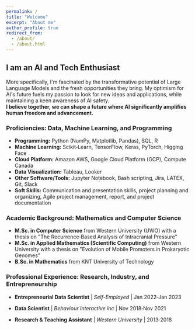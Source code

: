 ```yaml
---
permalink: /
title: "Welcome"
excerpt: "About me"
author_profile: true
redirect_from: 
  - /about/
  - /about.html
---
```

## I am an AI and Tech Enthusiast 

More specifically, I'm fascinated by the transformative potential of Large Language Models and the fresh opportunities they bring. My optimism for AI's future fuels my passion to look for new ideas and applications, while maintaining a keen awareness of AI safety.   
**I believe together, we can shape a future where AI significantly amplifies human freedom and advancement.**

### Proficiencies: Data, Machine Learning, and Programming

- **Programming:** Python (NumPy, Matplotlib, Pandas), SQL, R    
- **Machine Learning:** Scikit‑Learn, TensorFlow, Keras, PyTorch, Higging Face
- **Cloud Platform:** Amazon AWS, Google Cloud Platform (GCP), Compute Canada
- **Data Visualization:** Tableau, Looker
- **Other Software/Tools:** Jupyter Notebook, Bash scripting, Jira, LATEX, Git, Slack
- **Soft Skills:** Communication and presentation skills, project planning and organizing, Agile project management, report, and project documentation

### Academic Background: Mathematics and Computer Science 

- **M.Sc. in Computer Science** from Western University (UWO) with a thesis on "The Recurrence‑Based Analysis of Intracranial Pressure"    
- **M.Sc. in Applied Mathematics (Scientific Computing)** from Western University with a thesis on "Evolution of Mobile Promoters in Prokaryotic Genomes"     
- **B.Sc. in Mathematics** from KNT University of Technology


### Professional Experience: Research, Industry, and Entrepreneurship    

- **Entrepreneurial Data Scientist** | *Self-Employed* | Jan 2022‑Jan 2023  
<!-- Focused on an entrepreneurial venture aimed at enhancing and redefining the online flower shop experience. Performed in‑depth market research, data analysis, product design research, and identified AI-optimized processes. -->

- **Data Scientist** | *Behaviour Interactive inc* | Nov 2018‑Nov 2021  
<!-- Managed and delivered multiple data science projects from concept to implementation and presentation. Work included KPI projection, user retention analysis, user churn prediction, KPI calculator, customer lifetime value (LTV) prediction, user profiling, and ad‑hoc data analytic tasks. -->

- **Research & Teaching Assistant** | *Western University* | 2013‑2018  
<!-- Conducted multiple research projects using mathematical modeling, data mining, applied machine learning, and data analysis methods. Taught various subjects including Multimedia and Communications, Computer Science Fundamentals I, Python Programming, BioCalculus, and Calculus. -->
